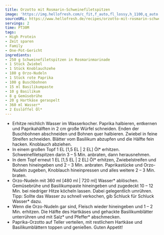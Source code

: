 ```yaml
---
title: Orzotto mit Rosmarin-Schweinefiletspitzen
image: 'https://img.hellofresh.com/c_fit,f_auto,fl_lossy,h_1100,q_auto,w_2600/hellofresh_s3/image/orzotto-mit-rosmarin-schweinefiletspitzen-dbe730bb.jpg'
sourceURL: https://www.hellofresh.de/recipes/orzotto-mit-rosmarin-schweinefiletspitzen-633192ef1830cc2d1e01cc73
servings: 2
time: PT30M
tags:
- High Protein
- Zeit sparen
- Family
- One-Pot-Gericht
ingredients:
- 250 g Schweinefiletspitzen in Rosmarinmarinade
- 1 Stück Zwiebel
- 1 Stück Knoblauchzehe
- 180 g Orzo-Nudeln
- 1 Stück rote Paprika
- 100 g Buschbohnen
- 15 ml Basilikumpaste
- 10 g Basilikum
- 8 g Gemüsebrühe
- 20 g Hartkäse geraspelt
- 360 ml Wasser*
- 2 Esslöffel Öl*
---
```


- Erhitze reichlich Wasser im Wasserkocher.  Paprika halbieren, entkernen und Paprikahälften in 2 cm große Würfel schneiden.  Enden der Buschbohnen abschneiden und Bohnen quer halbieren.  Zwiebel in feine Streifen schneiden.  Blätter vom Basilikum abzupfen und die Hälfte fein hacken.  Knoblauch abziehen.
- In einem großen Topf 1 EL [1,5 EL | 2 EL] Öl\* erhitzen. Schweinefiletspitzen darin 3 – 5 Min. anbraten, dann herausnehmen.
- In dem Topf erneut 1 EL [1,5 EL | 2 EL] Öl\* erhitzen, Zwiebelstreifen und Bohnen hineingeben und 2 – 3 Min. anbraten.  Paprikastücke und Orzo-Nudeln zugeben, Knoblauch hineinpressen und alles weitere 2 – 3 Min. braten.
- Orzo-Nudeln mit 360 ml [480 ml | 720 ml] Wasser\* ablöschen. Gemüsebrühe und Basilikumpaste hineingeben und zugedeckt 10 – 12 Min. bei niedriger Hitze köcheln lassen. Dabei gelegentlich umrühren.  Tipp: Sollte das Wasser zu schnell verkochen, gib Schluck für Schluck Wasser\* dazu.
- Wenn die Orzo-Nudeln gar sind, Fleisch wieder hineingeben und 1 – 2 Min. erhitzen.  Die Hälfte des Hartkäses und gehackte Basilikumblätter unterrühren und mit Salz\* und Pfeffer\* abschmecken.
- Paprika-Orzotto auf Teller verteilen, mit restlichem Hartkäse und Basilikumblättern toppen und genießen.  Guten Appetit!
